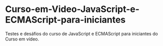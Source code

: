 # Curso-em-Video-JavaScript-e-ECMAScript-para-iniciantes
 Testes e desáfios do curso de JavaScript e ECMAScript para iniciantes do Curso em vídeo.
